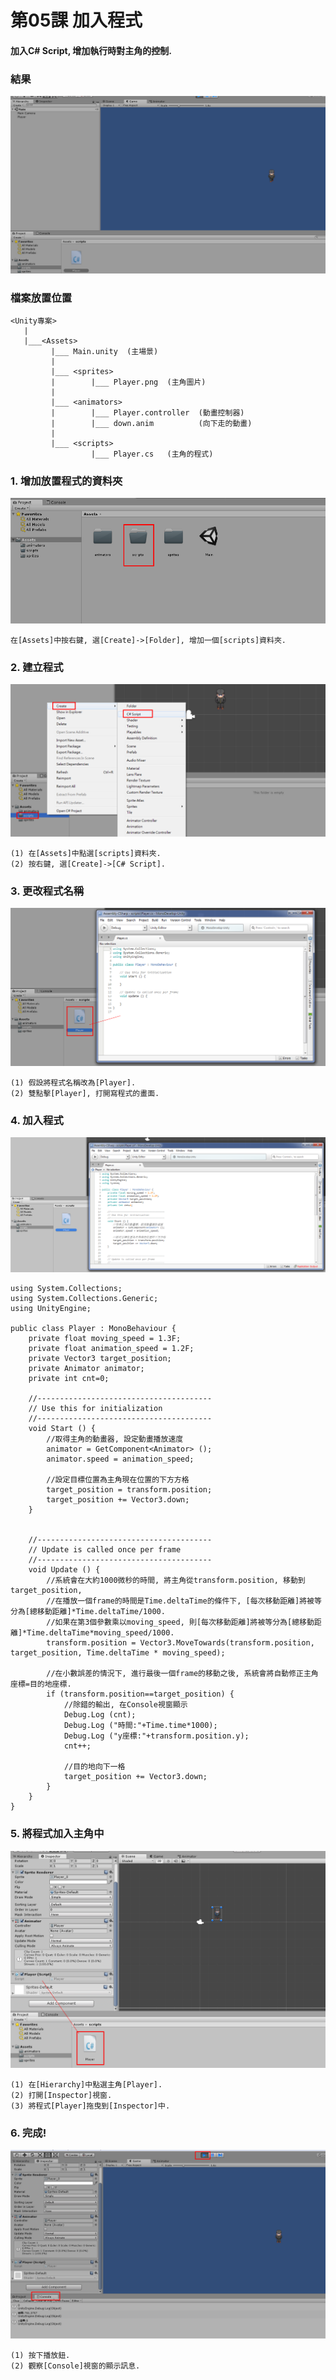 # 第05課 加入程式

#### 加入C# Script, 增加執行時對主角的控制.


### 結果
![GitHub Logo](/screen/img05.png)


### 檔案放置位置
```
<Unity專案>
   |  
   |___<Assets>
         |___ Main.unity  (主場景)  
         |
         |___ <sprites>
         |        |___ Player.png  (主角圖片)   
         |        
         |___ <animators>
         |        |___ Player.controller  (動畫控制器)     
         |        |___ down.anim          (向下走的動畫)                 
         |        
         |___ <scripts>
                  |___ Player.cs   (主角的程式)                     
```


### 1. 增加放置程式的資料夾

![GitHub Logo](/screen/img05-01.png)

```
在[Assets]中按右鍵, 選[Create]->[Folder], 增加一個[scripts]資料夾.
```

### 2. 建立程式

![GitHub Logo](/screen/img05-02.png)

```
(1) 在[Assets]中點選[scripts]資料夾.
(2) 按右鍵, 選[Create]->[C# Script].
```


### 3. 更改程式名稱

![GitHub Logo](/screen/img05-03.png)

```
(1) 假設將程式名稱改為[Player].
(2) 雙點擊[Player], 打開寫程式的畫面.
```


### 4. 加入程式

![GitHub Logo](/screen/img05-04.png)

```scripts
using System.Collections;
using System.Collections.Generic;
using UnityEngine;

public class Player : MonoBehaviour {
    private float moving_speed = 1.3F;
    private float animation_speed = 1.2F;
    private Vector3 target_position;
    private Animator animator;
    private int cnt=0;

    //---------------------------------------
    // Use this for initialization
    //---------------------------------------
    void Start () {
        //取得主角的動畫器, 設定動畫播放速度
        animator = GetComponent<Animator> ();
        animator.speed = animation_speed;

        //設定目標位置為主角現在位置的下方方格
        target_position = transform.position;
        target_position += Vector3.down;
    }


    //---------------------------------------
    // Update is called once per frame
    //---------------------------------------
    void Update () {				
        //系統會在大約1000微秒的時間, 將主角從transform.position, 移動到target_position,
        //在播放一個frame的時間是Time.deltaTime的條件下, [每次移動距離]將被等分為[總移動距離]*Time.deltaTime/1000.
        //如果在第3個參數乘以moving_speed, 則[每次移動距離]將被等分為[總移動距離]*Time.deltaTime*moving_speed/1000.
        transform.position = Vector3.MoveTowards(transform.position, target_position, Time.deltaTime * moving_speed);

        //在小數誤差的情況下, 進行最後一個frame的移動之後, 系統會將自動修正主角座標=目的地座標.
        if (transform.position==target_position) {
            //除錯的輸出, 在Console視窗顯示
            Debug.Log (cnt);
            Debug.Log ("時間:"+Time.time*1000);
            Debug.Log ("y座標:"+transform.position.y);
            cnt++;

            //目的地向下一格
            target_position += Vector3.down;
        }
    }
}
```


### 5. 將程式加入主角中 

![GitHub Logo](/screen/img05-05.png)

```
(1) 在[Hierarchy]中點選主角[Player].
(2) 打開[Inspector]視窗.
(3) 將程式[Player]拖曳到[Inspector]中.
```


### 6. 完成! 

![GitHub Logo](/screen/img05-06.png)

```
(1) 按下播放鈕.
(2) 觀察[Console]視窗的顯示訊息.
```
